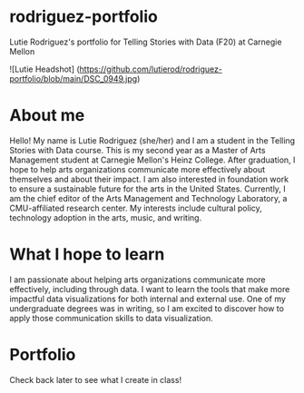 # rodriguez-portfolio
Lutie Rodriguez's portfolio for Telling Stories with Data (F20) at Carnegie Mellon

![Lutie Headshot] (https://github.com/lutierod/rodriguez-portfolio/blob/main/DSC_0949.jpg)

# About me
Hello! My name is Lutie Rodriguez (she/her) and I am a student in the Telling Stories with Data course. This is my second year as a Master of Arts Management student at Carnegie Mellon's Heinz College.  After graduation, I hope to help arts organizations communicate more effectively about themselves and about their impact. I am also interested in foundation work to ensure a sustainable future for the arts in the United States. Currently, I am the chief editor of the Arts Management and Technology Laboratory, a CMU-affiliated research center. My interests include cultural policy, technology adoption in the arts, music, and writing.

# What I hope to learn
I am passionate about helping arts organizations communicate more effectively, including through data. I want to learn the tools that make more impactful data visualizations for both internal and external use. One of my undergraduate degrees was in writing, so I am excited to discover how to apply those communication skills to data visualization. 

# Portfolio
Check back later to see what I create in class! 
